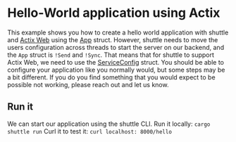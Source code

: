 # Hello-World application using Actix
This example shows you how to create a hello world application with shuttle and [Actix Web](https://docs.rs/actix-web/latest/actix_web/index.html) using the [App](https://docs.rs/actix-web/latest/actix_web/struct.App.html) struct. However, shuttle needs to move the users configuration across threads to start the server on our backend, and the `App` struct is `!Send` and `!Sync`.
That means that for shuttle to support Actix Web, we need to use the [ServiceConfig](https://docs.rs/actix-web/latest/actix_web/web/struct.ServiceConfig.html) struct. You should be able to configure your application like you normally would, but some steps may be a bit different. If you do you find something that you would expect to be possible not working, please reach out and let us know.

## Run it
We can start our application using the shuttle CLI.
Run it locally: `cargo shuttle run`
Curl it to test it: `curl localhost: 8000/hello`



